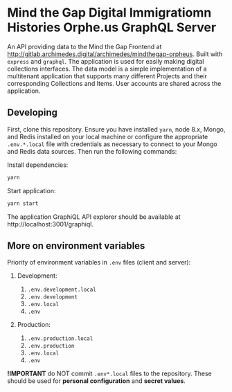 # Mind the Gap Digital Immigratiomn Histories Orphe.us GraphQL Server

An API providing data to the Mind the Gap Frontend at http://gitlab.archimedes.digital/archimedes/mindthegap-orpheus. Built with `express` and `graphql`. The application is used for easily making digital collections interfaces. The data model is a simple implementation of a multitenant application that supports many different Projects and their corresponding Collections and Items. User accounts are shared across the application.

## Developing

First, clone this repository. Ensure you have installed `yarn`, node 8.x, Mongo, and Redis installed on your local machine or configure the appropriate `.env.*.local` file with credentials as necessary to connect to your Mongo and Redis data sources. Then run the following commands:

Install dependencies:
```bash
yarn
```

Start application:
```bash
yarn start
```

The application GraphiQL API explorer should be available at http://localhost:3001/graphiql.


## More on environment variables

Priority of environment variables in `.env` files (client and server):

1.	Development:

	1.	`.env.development.local`
	2.	`.env.development`
	3.	`.env.local`
	4.	`.env`

2.	Production:

	1.	`.env.production.local`
	2.	`.env.production`
	3.	`.env.local`
	4.	`.env`

**!IMPORTANT** do NOT commit `.env*.local` files to the repository. These should be used for __personal configuration__ and __secret values__.
